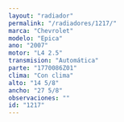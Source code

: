 ```yaml
---
layout: "radiador"
permalink: "/radiadores/1217/"
marca: "Chevrolet"
modelo: "Epica"
ano: "2007"
motor: "L4 2.5"
transmision: "Automática"
parte: "1770086Z01"
clima: "Con clima"
alto: "14 5/8"
ancho: "27 5/8"
observaciones: ""
id: "1217"
---
```


